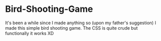 # Bird-Shooting-Game
It's been a while since I made anything so (upon my father's suggestion) I made this simple bird shooting game.  The CSS is quite crude but functionally it works XD
